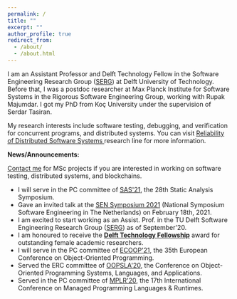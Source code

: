 ```yaml
---
permalink: /
title: ""
excerpt: ""
author_profile: true
redirect_from: 
  - /about/
  - /about.html
---
```


I am an Assistant Professor and Delft Technology Fellow in the Software Engineering Research Group ([SERG](https://se.ewi.tudelft.nl/)) at Delft University of Technology. Before that, I was a postdoc researcher at Max Planck Institute for Software Systems in the Rigorous Software Engineering Group, working with Rupak Majumdar. I got my PhD from Koç University under the supervision of Serdar Tasiran.

My research interests include software testing, debugging, and verification for concurrent programs, and distributed systems. You can visit [Reliability of Distributed Software Systems
](https://se.ewi.tudelft.nl/research-lines/reliability-distributed/) research line for more information.

**News/Announcements:**  

[Contact me](mailto:b.ozkan@tudelft.nl) for MSc projects if you are interested in working on software testing, distributed systems, and blockchains.

* I will serve in the PC committee of [SAS'21](https://conf.researchr.org/home/sas-2021), the 28th Static Analysis Symposium.
* Gave an invited talk at the [SEN Symposium 2021](http://www.sen-symposium.nl) (National Symposium Software Engineering in The Netherlands) on February 18th, 2021.
* I am excited to start working as an Assist. Prof. in the TU Delft Software Engineering Research Group ([SERG](https://se.ewi.tudelft.nl/)) as of 
September'20.
* I am honoured to receive the [**Delft Technology Fellowship**](https://www.tudelft.nl/over-tu-delft/werken-bij-tu-delft/campagnes/delft-technology-fellowship/) award for outstanding female academic researchers.
* I will serve in the PC committee of [ECOOP'21](https://2021.ecoop.org/), the 35th European Conference on Object-Oriented Programming.
* Served the ERC committee of [OOPSLA'20](https://2020.splashcon.org/track/splash-2020-oopsla), the Conference on Object-Oriented Programming Systems, Languages, and Applications.
* Served in the PC committee of [MPLR'20](https://mplr2020.cs.manchester.ac.uk/), the 17th International Conference on Managed Programming Languages & Runtimes.

<!--
<details><summary>Older posts</summary>

* Presented "Trace aware testing of distributed systems" at [OOPSLA'19](https://conf.researchr.org/track/splash-2019/splash-2019-oopsla) in Athens.      

* Invited talk at Verification of Distributed Systems [VDS'19](http://goto.ucsd.edu/~gleissen/vds-test/) workshop.  

* Served in the AEC committee of ECOOP'19.    

* Served in the PC committee of CAV'19.  

</details>
-->
